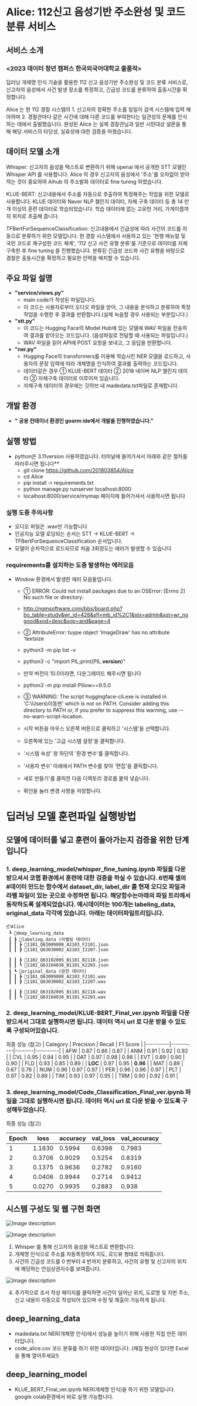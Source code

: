 # **Alice: 112신고 음성기반 주소완성 및 코드 분류 서비스**
## 서비스 소개 
### <2023 데이터 청년 캠퍼스 한국외국어대학교 출품작>
 딥러닝 개체명 인식 기술을 활용한 112 신고 음성기반 주소완성 및 코드 분류 서비스로, 
신고자의 음성에서 사건 발생 장소를 특정하고, 긴급성 코드를 분류하여 출동시간을
확정합니다.

Alice 는 현 112 경찰 시스템의 1. 신고자의 정확한 주소를 일일이 검색 시스템에 입력
해야하며 2. 경찰관마다 같은 사건에 대해 다른 코드를 부여한다는 일관성의 문제를
인식하는 데에서 출발했습니다. 완성된 Alice 는 실제 경찰관님과 일반 시민대상 설문을
통해 해당 서비스의 타당성, 실효성에 대한 검증을 마쳤습니다.

## 데이터 모델 소개

 Whisper: 신고자의 음성을 텍스트로 변환하기 위해 openai 에서 공개한 STT 모델인
Whisper API 를 사용합니다. Alice 의 경우 신고자의 음성에서 '주소'를 오차없이 받아적는
것이 중요하여 Aihub 의 주소발화 데이터로 fine tuning 하였습니다.

 KLUE-BERT: 신고내용에서 주소를 자동으로 추출하여 특정해주는 작업을 위한 모델로
사용합니다. KLUE 데이터와 Naver NLP 챌린지 데이터, 자체 구축 데이터 등 총 14 만개
이상의 훈련 데이터로 학습되었습니다. 학습 데이터에 없는 고유한 거리, 가게이름까지
위치로 추출해 줍니다. 

 TFBertForSequenceClassification: 신고내용에서 긴급성에 따라 사건의 코드를 자동으로
분류하기 위한 모델입니다. 현 경찰 시스템에서 사용하고 있는 '현행 매뉴얼 및 국민
코드로 재구성한 코드 체계', '112 신고 사건 유형 분류'를 기준으로 데이터를 자체
구축한 후 fine tuning 을 진행했습니다. 분류된 긴급성 코드와 사건 유형을 바탕으로
경찰은 출동시간을 확정하고 필요한 인력을 배치할 수 있습니다.


## **주요 파일 설명**
+ **"service/views.py"**
  + main code가 작성된 파일입니다.
  + 이 코드는 사용자로부터 오디오 파일을 받아, 그 내용을 분석하고 분류하여 특정 작업을 수행한 후 결과를 반환합니다.(실제 녹음할 경우 사용되는 부분입니다.)
+ **"stt.py"**
  + 이 코드는 Hugging Face의 Model Hub에 있는 모델에 WAV 파일을 전송하여 결과를 받아오는 코드입니다. (음성파일로 전달할 때 사용되는 파일입니다.)
  + WAV 파일을 읽어 API에 POST 요청을 보내고, 그 응답을 반환합니다.
+ **"ner.py"**
  + Hugging Face의 transformers를 이용해 학습시킨 NER 모델을 로드하고, 사용자의 문장 입력에 따라 개체명을 인식하여 결과를 출력하는 코드입니다.
  + 데이터같은 경우 ① KLUE-BERT 데이터 ② 2018 네이버 NLP 챌린지 데이터 ③ 자체구축 데이터로 이루어져 있습니다.
  + 자체구축 데이터의 경우에는 깃허브 내 madedata.txt파일로 존재합니다.

## **개발 환경**
+ **" 공용 컨테이너 환경인 goorm ide에서 개발을 진행하였습니다."** 
  
## **실행 방법**
+ python은 3.11version 사용하였습니다. 터미널에 들어가셔서 아래와 같은 절차를 따라주시면 됩니다**
  + git clone https://github.com/201803854/Alice
  + cd Alice
  + pip install -r requirements.txt
  + python manage.py runserver localhost:8000
  + localhost:8000/service/mymap  페이지에 들어가셔서 사용하시면 됩니다
  
### **실행 도중 주의사항**
 + 오디오 파일은 .wav만 가능합니다
 + 인공지능 모델 로딩되는 순서는 STT -> KLUE-BERT -> TFBertForSequenceClassification 순서입니다.
 + 모델이 순차적으로 로드되므로 처음 3회정도는 에러가 발생할 수 있습니다
  
### **requirements를 설치하는 도중 발생하는 에러모음**
+ Window 환경에서 발생한 에러 모음들입니다.
  + ① ERROR: Could not install packages due to an OSError: [Errno 2] No such file or directory:  
  + http://ngmsoftware.com/bbs/board.php?bo_table=study&wr_id=428&sfl=mb_id%2C1&stx=admin&sst=wr_nogood&sod=desc&sop=and&page=4
  
  + ② AttributeError: tuype object 'ImageDraw' has no attribute 'textsize
  + python3 -m pip list -v
  + python3 -c "import PIL;print(PIL.__version__)"
  + 만약 버전이 10.0이라면, 다운그레이드 해주시면 됩니다
  + python3 -m pip install Pillow==9.5.0

  + ③ WARNING: The script huggingface-cli.exe is installed in 'C:\Users\이동현\' which is not on PATH. Consider adding this directory to PATH or, if you prefer to suppress this warning, use --no-warn-script-location.
  + 시작 버튼을 마우스 오른쪽 버튼으로 클릭하고 '시스템'을 선택합니다.
  + 오른쪽에 있는 '고급 시스템 설정'을 클릭합니다.
  + '시스템 속성' 창 하단의 '환경 변수'를 클릭합니다.
  + '사용자 변수' 아래에서 PATH 변수를 찾아 '편집'을 클릭합니다.
  + 새로 만들기'를 클릭한 다음 디렉토리 경로를 붙여 넣습니다.
  + 확인을 눌러 변경 사항을 저장합니다.
  
# **딥러닝 모델 훈련파일 실행방법**
## 모델에 데이터를 넣고 훈련이 돌아가는지 검증을 위한 단계입니다
### 1. deep_learning_model/whisper_fine_tuning.ipynb 파일을 다운 받으셔서 코랩 환경에서 훈련에 대한 검증을 하실 수 있습니다. 6번째 셀의 #데이터 만드는 함수에서 dataset_dir, label_dir 를 현재 오디오 파일과 라벨 파일이 있는 곳으로 수정하면 됩니다. 해당함수는아래의 파일 트리에서 동작하도록 설계되었습니다. 예시데이터는 100개는 labeling_data, original_data 각각에 있습니다. 아래는 데이터파일트리입니다.
```
📦Alice
 ┗ 📂deep_learning_data
 ┃ ┣ 📂labeling_data (라벨링 데이터)
 ┃ ┃ ┣ 📜1101_Q63009008_A2103_F2101.json
 ┃ ┃ ┣ 📜1101_Q63030002_A2103_I2207.json
                 . . .
 ┃ ┃ ┣ 📜1102_Q63102005_B1101_B2118.json
 ┃ ┃ ┗ 📜1102_Q63104038_B1101_K2203.json
 ┃ ┗ 📂original_data (원천 데이터)
 ┃ ┃ ┣ 📜1101_Q63009008_A2103_F2101.wav
 ┃ ┃ ┣ 📜1101_Q63030002_A2103_I2207.wav
                 . . .
 ┃ ┃ ┣ 📜1102_Q63102005_B1101_B2118.wav
 ┃ ┃ ┗ 📜1102_Q63104038_B1101_K2203.wav
```

### 2. deep_learning_model/KLUE-BERT_Final_ver.ipynb 파일을 다운받으셔서 그대로 실행하시면 됩니다. 데이터 역시 url 로 다운 받을 수 있도록 구성되어있습니다.
최종 성능 (참고)
| Category | Precision | Recall | F1 Score |
|----------|-----------|--------|----------|
| AFW      | 0.87      | 0.86   | 0.87     |
| ANM      | 0.91      | 0.92   | 0.92     |
| CVL      | 0.95      | 0.94   | 0.95     |
| DAT      | 0.97      | 0.98   | 0.98     |
| EVT      | 0.89      | 0.90   | 0.90     |
| FLD      | 0.93      | 0.85   | 0.89     |
| **LOC**  | 0.97      | 0.95   | **0.96** |
| MAT      | 0.89      | 0.67   | 0.76     |
| NUM      | 0.96      | 0.97   | 0.97     |
| PER      | 0.96      | 0.96   | 0.97     |
| PLT      | 0.97      | 0.82   | 0.89     |
| TIM      | 0.93      | 0.97   | 0.95     |
| TRM      | 0.90      | 0.92   | 0.91     |


### 3. deep_learning_model/Code_Classification_Final_ver.ipynb 파일을 그대로 실행하시면 됩니다. 데이터 역시 url 로 다운 받을 수 있도록 구성해두었습니다.

최종 성능 (참고)

| Epoch | loss   | accuracy | val_loss | val_accuracy |
|-------|--------|----------|----------|--------------|
| 1     | 1.1830 | 0.5994   | 0.6398   | 0.7983       |
| 2     | 0.3706 | 0.9029   | 0.5254   | 0.8319       |
| 3     | 0.1375 | 0.9636   | 0.2782   | 0.9160       |
| 4     | 0.0406 | 0.9944   | 0.2714   | 0.9412       |
| 5     | 0.0270 | 0.9935   | 0.2883   | 0.938        |

  
## **시스템 구성도 및 웹 구현 화면**

![Image description](system_structure.png)

![Image description](1.jpg)

1. Whisper 를 통해 신고자의 음성을 텍스트로 변환합니다.
2. 개체명 인식으로 주소를 자동특정하여 지도, 로드뷰 형태로 띄워줍니다.
3. 사건의 긴급성 코드를 0 번부터 4 번까지 분류하고, 사건의 유형 및 신고자의 위치에 해당하는 안심상권지수를 보여줍니다.

![Image description](2.jpg)

4. 추가적으로 조서 작성 페이지를 클릭하면 사건이 일어난 위치, 도로명 및 지번 주소, 신고 내용이 자동으로 작성되어 있으며 수정 및 제출이 가능하게 됩니다. 


## **deep_learning_data**
 + madedata.txt
   NER(개체명 인식)에서 성능을 높이기 위해 사용한 직접 만든 데이터입니다.
 + code_alice.csv 
   코드 분류를 하기 위한 데이터입니다. (깨짐 현상이 있다면 Excel을 통해 열어주세요!)
## **deep_learning_model**
 + KLUE_BERT_Final_ver.ipynb
   NER(개체명 인식)을 하기 위한 모델입니다. google colab환경에서 바로 실행 가능합니다.
   
   


   
   
   
   